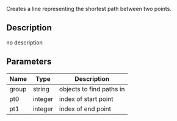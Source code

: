 Creates a line representing the shortest path between two points.



## Description
no description
## Parameters

<table>
<thead>
	<tr>
		<th>Name</th>
		<th>Type</th>
		<th>Description</th>
	</tr>
</thead>
<tr>
	<td>group</td>
	<td><div class='bg-purple-800 px-2 py-px text-white rounded-sm'>string</div></td>
	<td>objects to find paths in</td>
</tr>
<tr>
	<td>pt0</td>
	<td><div class='bg-orange-800 px-2 py-px text-white rounded-sm'>integer</div></td>
	<td>index of start point</td>
</tr>
<tr>
	<td>pt1</td>
	<td><div class='bg-orange-800 px-2 py-px text-white rounded-sm'>integer</div></td>
	<td>index of end point</td>
</tr>
</table>